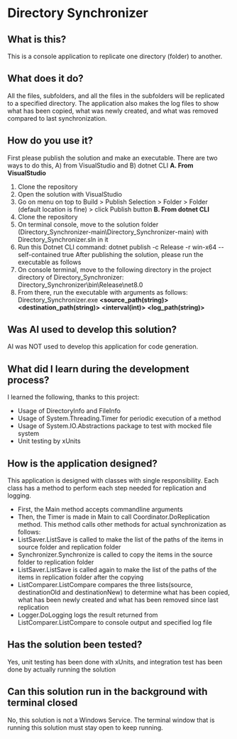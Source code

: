 # Directory Synchronizer
## What is this?
This is a console application to replicate one directory (folder) to another. 

## What does it do?
All the files, subfolders, and all the files in the subfolders will be replicated to a specified directory. 
The application also makes the log files to show what has been copied, what was newly created, and what was removed compared to last synchronization.

## How do you use it?
First please publish the solution and make an executable. There are two ways to do this, A) from VisualStudio and B) dotnet CLI
**A. From VisualStudio**
1. Clone the repository
2. Open the solution with VisualStudio
3. Go on menu on top to Build > Publish Selection > Folder > Folder (default location is fine) > click Publish button
**B. From dotnet CLI**
1. Clone the repository
2. On terminal console, move to the solution folder (Directory_Synchronizer-main\Directory_Synchronizer-main) with Directory_Synchronizer.sln in it 
3. Run this Dotnet CLI command: dotnet publish -c Release -r win-x64 --self-contained true
After publishing the solution, please run the executable as follows
1. On console terminal, move to the following directory in the project directory of Directory_Synchronizer: Directory_Synchronizer\bin\Release\net8.0 
2. From there, run the executable with arguments as follows: Directory_Synchronizer.exe **<source_path(string)>** **<destination_path(string)>** **<interval(int)>** **<log_path(string)>**

## Was AI used to develop this solution?
AI was NOT used to develop this application for code generation. 

## What did I learn during the development process?
I learned the following, thanks to this project:
 - Usage of DirectoryInfo and FileInfo
 - Usage of System.Threading.Timer for periodic execution of a method
 - Usage of System.IO.Abstractions package to test with mocked file system
 - Unit testing by xUnits

## How is the application designed?
This application is designed with classes with single responsibility.
Each class has a method to perform each step needed for replication and logging.
- First, the Main method accepts commandline arguments
- Then, the Timer is made in Main to call Coordinator.DoReplication method. This method calls other methods for actual synchronization as follows:
- ListSaver.ListSave is called to make the list of the paths of the items in source folder and replication folder
- Synchronizer.Synchronize is called to copy the items in the source folder to replication folder
- ListSaver.ListSave is called again to make the list of the paths of the items in replication folder after the copying
- ListComparer.ListCompare compares the three lists(source, destinationOld and destinationNew) to determine what has been copied, what has been newly created and what has been removed since last replication
- Logger.DoLogging logs the result returned from ListComparer.ListCompare to console output and specified log file

## Has the solution been tested?
Yes, unit testing has been done with xUnits, and integration test has been done by actually running the solution

## Can this solution run in the background with terminal closed
No, this solution is not a Windows Service. The terminal window that is running this solution must stay open to keep running.

